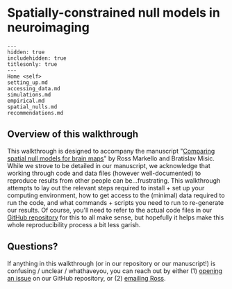 # Spatially-constrained null models in neuroimaging

```{toctree}
---
hidden: true
includehidden: true
titlesonly: true
---
Home <self>
setting_up.md
accessing_data.md
simulations.md
empirical.md
spatial_nulls.md
recommendations.md
```

## Overview of this walkthrough

This walkthrough is designed to accompany the manuscript "[Comparing spatial null models for brain maps](https://www.biorxiv.org/content/10.1101/2020.08.13.249797v1)" by Ross Markello and Bratislav Misic.
While we strove to be detailed in our manuscript, we acknowledge that working through code and data files (however well-documented) to reproduce results from other people can be...frustrating.
This walkthrough attempts to lay out the relevant steps required to install + set up your computing environment, how to get access to the (minimal) data required to run the code, and what commands + scripts you need to run to re-generate our results.
Of course, you'll need to refer to the actual code files in our [GitHub repository](https://github.com/netneurolab/markello_spatialnulls) for this to all make sense, but hopefully it helps make this whole reproducibility process a bit less garish.

## Questions?

If anything in this walkthrough (or in our repository or our manuscript!) is confusing / unclear / whathaveyou, you can reach out by either (1) [opening an issue](https://github.com/netneurolab/markello_spatialnulls/issues) on our GitHub repository, or (2) [emailing Ross](mailto:ross.markello@mail.mcgill.ca).
